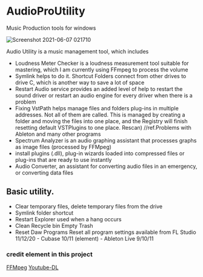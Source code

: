 # AudioProUtility
Music Production tools for windows 

![Screenshot 2021-06-07 021710](https://user-images.githubusercontent.com/79404127/120937225-906a9e80-c736-11eb-9164-1f766bc27f81.png)


Audio Utility is a music management tool, which includes 
- Loudness Meter Checker is a loudness measurement tool suitable for mastering, which I am currently using FFmpeg to process the volume 
- Symlink helps to do it. Shortcut Folders connect from other drives to drive C, which is another way to save a lot of space 
- Restart Audio service provides an added level of help to restart the sound driver or restart an audio engine for every driver when there is a problem 
- Fixing VstPath helps manage files and folders plug-ins in multiple addresses. Not all of them are called. This is managed by creating a folder and moving the files into one place, and the Registry will finish resetting default VSTPlugins to one place. Rescan) //ref.Problems with Ableton and many other programs 
- Spectrum Analyzer is an audio graphing assistant that processes graphs as image files (processed by FFMpeg) 
- install plugins (.dll), plug-in wizards loaded into compressed files or plug-ins that are ready to use instantly 
- Audio Converter, an assistant for converting audio files in an emergency, or converting data files
 
## Basic utility. 
- Clear temporary files, delete temporary files from the drive 
- Symlink folder shortcut 
- Restart Explorer used when a hang occurs 
- Clean Recycle bin Empty Trash 
- Reset Daw Programs Reset all program settings available from FL Studio 11/12/20 - Cubase 10/11 (element) - Ableton Live 9/10/11

### credit element in this project
[FFMpeg](https://github.com/BtbN/FFmpeg-Builds/releases)
[Youtube-DL](https://github.com/ytdl-org/youtube-dl)

